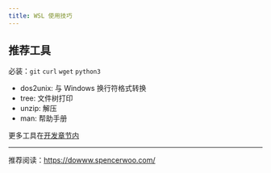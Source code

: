 ```yaml
---
title: WSL 使用技巧
---
```


## 推荐工具

必装：`git` `curl` `wget` `python3`

- dos2unix: 与 Windows 换行符格式转换
- tree: 文件树打印
- unzip: 解压
- man: 帮助手册

更多工具在[开发章节内](/docs/dev/cli/index)

---

推荐阅读：https://dowww.spencerwoo.com/
